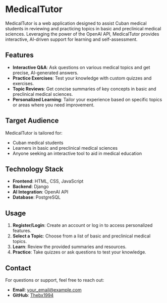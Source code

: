 # MedicalTutor

MedicalTutor is a web application designed to assist Cuban medical students in reviewing and practicing topics in basic and preclinical medical sciences. Leveraging the power of the OpenAI API, MedicalTutor provides interactive, AI-driven support for learning and self-assessment.

## Features

- **Interactive Q&A**: Ask questions on various medical topics and get precise, AI-generated answers.
- **Practice Exercises**: Test your knowledge with custom quizzes and exercises.
- **Topic Reviews**: Get concise summaries of key concepts in basic and preclinical medical sciences.
- **Personalized Learning**: Tailor your experience based on specific topics or areas where you need improvement.

## Target Audience

MedicalTutor is tailored for:
- Cuban medical students
- Learners in basic and preclinical medical sciences
- Anyone seeking an interactive tool to aid in medical education

## Technology Stack

- **Frontend**: HTML, CSS, JavaScript
- **Backend**: Django
- **AI Integration**: OpenAI API
- **Database**: PostgreSQL 

## Usage

1. **Register/Login**: Create an account or log in to access personalized features.
2. **Select a Topic**: Choose from a list of basic and preclinical medical topics.
3. **Learn**: Review the provided summaries and resources.
4. **Practice**: Take quizzes or ask questions to test your knowledge.

## Contact

For questions or support, feel free to reach out:
- **Email**: your_email@example.com
- **GitHub**: [Thebx1994](https://github.com/Thebx1994)
